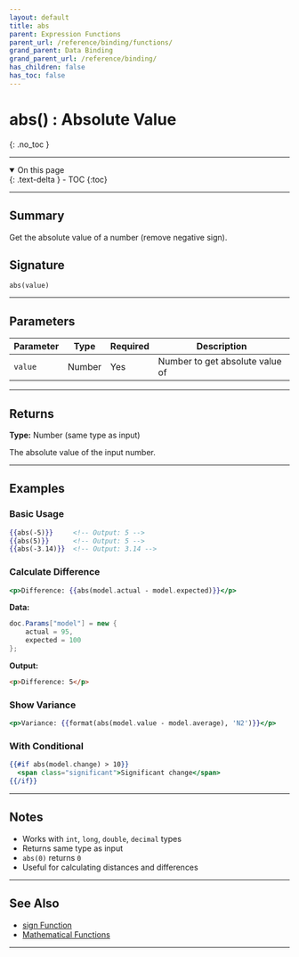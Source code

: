 ```yaml
---
layout: default
title: abs
parent: Expression Functions
parent_url: /reference/binding/functions/
grand_parent: Data Binding
grand_parent_url: /reference/binding/
has_children: false
has_toc: false
---
```


# abs() : Absolute Value
{: .no_toc }

---

<details open class='top-toc' markdown="block">
  <summary>
    On this page
  </summary>
  {: .text-delta }
- TOC
{:toc}
</details>

---

## Summary

Get the absolute value of a number (remove negative sign).

## Signature

```
abs(value)
```

---

## Parameters

| Parameter | Type | Required | Description |
|-----------|------|----------|-------------|
| `value` | Number | Yes | Number to get absolute value of |

---

## Returns

**Type:** Number (same type as input)

The absolute value of the input number.

---

## Examples

### Basic Usage

```handlebars
{{abs(-5)}}     <!-- Output: 5 -->
{{abs(5)}}      <!-- Output: 5 -->
{{abs(-3.14)}}  <!-- Output: 3.14 -->
```

### Calculate Difference

```handlebars
<p>Difference: {{abs(model.actual - model.expected)}}</p>
```

**Data:**
```csharp
doc.Params["model"] = new {
    actual = 95,
    expected = 100
};
```

**Output:**
```html
<p>Difference: 5</p>
```

### Show Variance

```handlebars
<p>Variance: {{format(abs(model.value - model.average), 'N2')}}</p>
```

### With Conditional

```handlebars
{{#if abs(model.change) > 10}}
  <span class="significant">Significant change</span>
{{/if}}
```

---

## Notes

- Works with `int`, `long`, `double`, `decimal` types
- Returns same type as input
- `abs(0)` returns `0`
- Useful for calculating distances and differences

---

## See Also

- [sign Function](./sign.md)
- [Mathematical Functions](./index.md#mathematical-functions)

---
